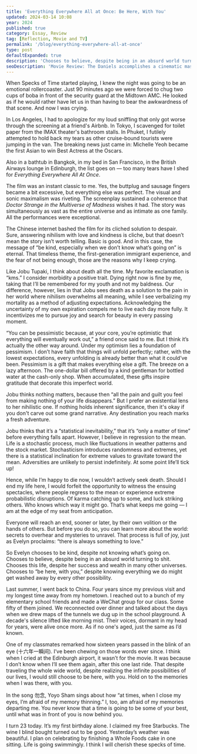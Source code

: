 ```yaml
---
title: 'Everything Everywhere All at Once: Be Here, With You'
updated: 2024-03-14 10:08
year: 2024
published: true
category: Essay, Review
tag: [Reflection, Movie and TV]
permalink: '/blog/everything-everywhere-all-at-once'
type: post
defaultExpanded: true
description: 'Chooses to believe, despite being in an absurd world turning to shit. Chooses this life, despite her success and wealth in many other universes. Chooses to "be here, with you," despite knowing everything we do might get washed away by every other possibility.'
seoDescription: 'Movie Review: The Daniels accomplishes a cinematic masterpiece with Everything Everywhere All at Once, one that encompasses the first-generation immigrant experience, the fear of not being enough, and the maternal instinct to never give up, and a world that is as vast as the entire universe or as intimate as one family.'
---
```


When Specks of Time started playing, I knew the night was going to be an emotional rollercoaster. Just 90 minutes ago we were forced to chug two cups of boba in front of the security guard at the Midtown AMC. He looked as if he would rather have let us in than having to bear the awkwardness of that scene. And now I was crying.

In Los Angeles, I had to apologize for my loud sniffling that only got worse through the screening at a friend's Airbnb. In Tokyo, I scavenged for toilet paper from the IMAX theater's bathroom stalls. In Phuket, I futilely attempted to hold back my tears as other cruise-bound tourists were jumping in the van. The breaking news just came in: Michelle Yeoh became the first Asian to win Best Actress at the Oscars.

Also in a bathtub in Bangkok, in my bed in San Francisco, in the British Airways lounge in Edinburgh, the list goes on — too many tears have I shed for _Everything Everywhere All At Once_.

The film was an instant classic to me. Yes, the buttplug and sausage fingers became a bit excessive, but everything else was perfect. The visual and sonic maximalism was riveting. The screenplay sustained a coherence that _Doctor Strange in the Multiverse of Madness_ wishes it had. The story was simultaneously as vast as the entire universe and as intimate as one family. All the performances were exceptional.

The Chinese internet bashed the film for its cliched solution to despair. Sure, answering nihilism with love and kindness is cliche, but that doesn’t mean the story isn’t worth telling. Basic is good. And in this case, the message of “be kind, especially when we don’t know what’s going on” is eternal. That timeless theme, the first-generation immigrant experience, and the fear of not being enough, those are the reasons why I keep crying.

Like Jobu Tupaki, I think about death all the time. My favorite exclamation is “kms.” I consider morbidity a positive trait. Dying right now is fine by me, taking that I’ll be remembered for my youth and not my baldness. Our difference, however, lies in that Jobu sees death as a solution to the pain in her world where nihilism overwhelms all meaning, while I see verbalizing my mortality as a method of adjusting expectations. Acknowledging the uncertainty of my own expiration compels me to live each day more fully. It incentivizes me to pursue joy and search for beauty in every passing moment.

“You can be pessimistic because, at your core, you’re optimistic that everything will eventually work out,” a friend once said to me. But I think it’s actually the other way around. Under my optimism lies a foundation of pessimism. I don’t have faith that things will unfold perfectly; rather, with the lowest expectations, every unfolding is already better than what it could’ve been. Pessimism is a gift that makes everything else a gift. The breeze on a lazy afternoon. The one-dollar bill offered by a kind gentleman for bottled water at the cash-only shop. When accumulated, these gifts inspire gratitude that decorate this imperfect world.

Jobu thinks nothing matters, because then “all the pain and guilt you feel from making nothing of your life disappears.” But I prefer an existential lens to her nihilistic one. If nothing holds inherent significance, then it's okay if you don't carve out some grand narrative. Any destination you reach marks a fresh adventure.

Jobu thinks that it’s a “statistical inevitability,” that it’s “only a matter of time” before everything falls apart. However, I believe in regression to the mean. Life is a stochastic process, much like fluctuations in weather patterns and the stock market. Stochasticism introduces randomness and extremes, yet there is a statistical inclination for extreme values to gravitate toward the mean. Adversities are unlikely to persist indefinitely. At some point life’ll tick up!

Hence, while I’m happy to die now, I wouldn’t actively seek death. Should I end my life here, I would forfeit the opportunity to witness the ensuing spectacles, where people regress to the mean or experience extreme probabilistic disruptions. Of karma catching up to some, and luck striking others. Who knows which way it might go. That’s what keeps me going — I am at the edge of my seat from anticipation.

Everyone will reach an end, sooner or later, by their own volition or the hands of others. But before you do so, you can learn more about the world: secrets to overhear and mysteries to unravel. That process is full of joy, just as Evelyn proclaims: “there is always something to love.”

So Evelyn chooses to be kind, despite not knowing what’s going on. Chooses to believe, despite being in an absurd world turning to shit. Chooses this life, despite her success and wealth in many other universes. Chooses to “be here, with you,” despite knowing everything we do might get washed away by every other possibility.

Last summer, I went back to China. Four years since my previous visit and my longest time away from my hometown. I reached out to a bunch of my elementary school friends and made a WeChat group for our class. Some fifty of them joined. We reconnected over dinner and talked about the days when we drew maps of the tunnels we dug up in the school playground. A decade's silence lifted like morning mist. Their voices, dormant in my head for years, were alive once more. As if no one's aged, just the same as I’d known.

One of my classmates remarked how sixteen years passed in the blink of an eye (十六年一瞬间). I’ve been chewing on those words ever since. I think when I cried at the Edinburgh airport, it wasn’t for the movie. It was because I don’t know when I’ll see them again, after this one last ride. That despite traveling the whole wide world, despite realizing the infinite possibilities of our lives, I would still choose to be here, with you. Hold on to the memories when I was there, with you.

In the song 勿念, Yoyo Sham sings about how “at times, when I close my eyes, I’m afraid of my memory thinning.” I, too, am afraid of my memories departing me. You never know that a time is going to be some of your best, until what was in front of you is now behind you.

I turn 23 today. It’s my first birthday alone. I claimed my free Starbucks. The wine I blind bought turned out to be good. Yesterday’s weather was beautiful. I plan on celebrating by finishing a Whole Foods cake in one sitting. Life is going swimmingly. I think I will cherish these specks of time.
